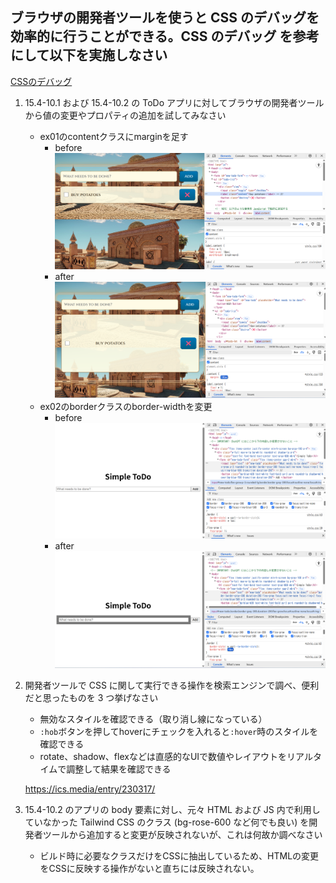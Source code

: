 ## ブラウザの開発者ツールを使うと CSS のデバッグを効率的に行うことができる。CSS のデバッグ を参考にして以下を実施しなさい
[CSSのデバッグ](https://developer.mozilla.org/ja/docs/Learn/CSS/Building_blocks/Debugging_CSS)

1. 15.4-10.1 および 15.4-10.2 の ToDo アプリに対してブラウザの開発者ツールから値の変更やプロパティの追加を試してみなさい
    * ex01のcontentクラスにmarginを足す
        * before
            ![alt text]({ED4EA983-D93B-4DEC-8A58-ADD68026C438}.png)
        * after
    ![ex01のcontentクラスにmarginを足す](/ch15.04-10/ex03/addStyleToContent.png)
    * ex02のborderクラスのborder-widthを変更
        * before
            ![alt text]({CB1B25F4-8044-45A6-9EFC-9A1943170C12}.png)
        * after
            ![alt text]({B8C8EC2B-8510-4911-ADF7-211F1528B9E9}.png)

2. 開発者ツールで CSS に関して実行できる操作を検索エンジンで調べ、便利だと思ったものを 3 つ挙げなさい
    * 無効なスタイルを確認できる（取り消し線になっている）
    * `:hob`ボタンを押してhoverにチェックを入れると`:hover`時のスタイルを確認できる
    * rotate、shadow、flexなどは直感的なUIで数値やレイアウトをリアルタイムで調整して結果を確認できる

    https://ics.media/entry/230317/

3. 15.4-10.2 のアプリの body 要素に対し、元々 HTML および JS 内で利用していなかった Tailwind CSS のクラス (bg-rose-600 など何でも良い) を開発者ツールから追加すると変更が反映されないが、これは何故か調べなさい
    * ビルド時に必要なクラスだけをCSSに抽出しているため、HTMLの変更をCSSに反映する操作がないと直ちには反映されない。